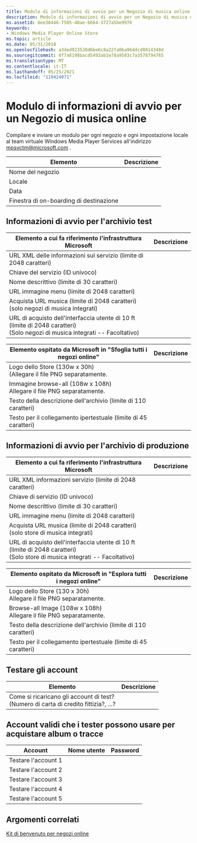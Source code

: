 ```yaml
---
title: Modulo di informazioni di avvio per un Negozio di musica online
description: Modulo di informazioni di avvio per un Negozio di musica online
ms.assetid: 6ee30446-7505-40ae-b664-3727a5be9976
keywords:
- Windows Media Player Online Store
ms.topic: article
ms.date: 05/31/2018
ms.openlocfilehash: a3ded923538d6be6c8a22fa0ba96ddcd0814348d
ms.sourcegitcommit: 0f7a8198bacd5493ab1e78a9583c7a3578794765
ms.translationtype: MT
ms.contentlocale: it-IT
ms.lasthandoff: 05/25/2021
ms.locfileid: "110424071"
---
```

# <a name="startup-information-form-for-an-online-music-store"></a>Modulo di informazioni di avvio per un Negozio di musica online

Compilare e inviare un modulo per ogni negozio e ogni impostazione locale al team virtuale Windows Media Player Services all'indirizzo mpsvctm@microsoft.com .



| Elemento                      | Descrizione |
|---------------------------|-------------|
| Nome del negozio                |             |
| Locale                    |             |
| Data                      |             |
| Finestra di on-boarding di destinazione |             |



 

## <a name="startup-information-for-test-store"></a>Informazioni di avvio per l'archivio test



| Elemento a cui fa riferimento l'infrastruttura Microsoft                                                              | Descrizione |
|----------------------------------------------------------------------------------------------------------|-------------|
| URL XML delle informazioni sul servizio (limite di 2048 caratteri)                                                              |             |
| Chiave del servizio (ID univoco)                                                                                  |             |
| Nome descrittivo (limite di 30 caratteri)                                                                       |             |
| URL immagine menu (limite di 2048 caratteri)                                                                    |             |
| Acquista URL musica (limite di 2048 caratteri)<br/> (solo negozi di musica integrati)<br/>                |             |
| URL di acquisto dell'interfaccia utente di 10 ft (limite di 2048 caratteri)<br/> (Solo negozi di musica integrati -- Facoltativo)<br/> |             |



 



| Elemento ospitato da Microsoft in "Sfoglia tutti i negozi online"                             | Descrizione |
|------------------------------------------------------------------------------------|-------------|
| Logo dello Store (130w x 30h)<br/> (Allegare il file PNG separatamente.<br/>        |             |
| Immagine browse-all (108w x 108h)<br/> Allegare il file PNG separatamente.<br/> |             |
| Testo della descrizione dell'archivio (limite di 110 caratteri)                                       |             |
| Testo per il collegamento ipertestuale (limite di 45 caratteri)                                            |             |



 

## <a name="startup-information-for-production-store"></a>Informazioni di avvio per l'archivio di produzione



| Elemento a cui fa riferimento l'infrastruttura Microsoft                                                              | Descrizione |
|----------------------------------------------------------------------------------------------------------|-------------|
| URL XML informazioni servizio (limite di 2048 caratteri)                                                              |             |
| Chiave di servizio (ID univoco)                                                                                  |             |
| Nome descrittivo (limite di 30 caratteri)                                                                       |             |
| URL immagine menu (limite di 2048 caratteri)                                                                    |             |
| Acquista URL musica (limite di 2048 caratteri)<br/> (solo store di musica integrati)<br/>                |             |
| URL di acquisto dell'interfaccia utente di 10 ft (limite di 2048 caratteri)<br/> (Solo store di musica integrati -- Facoltativo)<br/> |             |



 



| Elemento ospitato da Microsoft in "Esplora tutti i negozi online"                             | Descrizione |
|------------------------------------------------------------------------------------|-------------|
| Logo dello Store (130 x 30h)<br/> Allegare il file PNG separatamente.<br/>        |             |
| Browse-all Image (108w x 108h)<br/> Allegare il file PNG separatamente.<br/> |             |
| Testo della descrizione dell'archivio (limite di 110 caratteri)                                       |             |
| Testo per il collegamento ipertestuale (limite di 45 caratteri)                                            |             |



 

## <a name="test-accounts"></a>Testare gli account



| Elemento                                                                                     | Descrizione |
|------------------------------------------------------------------------------------------|-------------|
| Come si ricaricano gli account di test?<br/> (Numero di carta di credito fittizia?, ...?<br/> |             |



 

## <a name="valid-accounts-that-testers-can-use-to-purchase-albums-or-tracks"></a>Account validi che i tester possono usare per acquistare album o tracce



|  Account       | Nome utente | Password |
|----------------|-----------|----------|
| Testare l'account 1 |           |          |
| Testare l'account 2 |           |          |
| Testare l'account 3 |           |          |
| Testare l'account 4 |           |          |
| Testare l'account 5 |           |          |



 

## <a name="related-topics"></a>Argomenti correlati

<dl> <dt>

[Kit di benvenuto per negozi online](online-stores-welcome-kit.md)
</dt> </dl>

 

 





